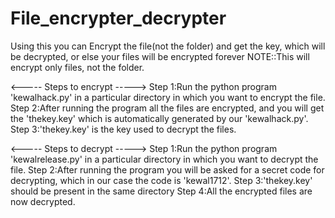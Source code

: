 # File_encrypter_decrypter
Using this you can Encrypt the file(not the folder) and get the key, which will be decrypted, or else your files will be encrypted forever
NOTE::This will encrypt only files, not the folder.

<----- Steps to encrypt ----->
Step 1:Run the python program 'kewalhack.py' in a particular directory in which you want to encrypt the file.
Step 2:After running the program all the files are encrypted, and you will get the 'thekey.key' which is automatically generated by our 'kewalhack.py'.
Step 3:'thekey.key' is the key used to decrypt the files.

<----- Steps to decrypt ----->
Step 1:Run the python program 'kewalrelease.py' in a particular directory in which you want to decrypt the file.
Step 2:After running the program you will be asked for a secret code for decrypting, which in our case the code is 'kewal1712'.
Step 3:'thekey.key' should be present in the same directory 
Step 4:All the encrypted files are now decrypted.
